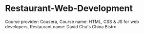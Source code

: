 # Restaurant-Web-Development
Course provider: Cousera,
Course name: HTML, CSS &amp; JS for web developers,
Restaurant name: David Chu's China Bistro
